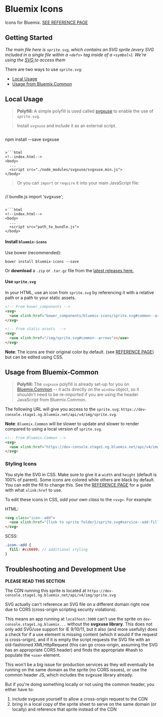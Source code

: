 # Bluemix Icons

Icons for Bluemix. [SEE REFERENCE PAGE](https://pages.github.ibm.com/Bluemix/bluemix-icons/)

## Getting Started

*The main file here is `sprite.svg`, which contains an SVG sprite (every SVG included in a single file within a `<defs>` tag inside of a `<symbol>`). We're using the [SVG <use>](https://developer.mozilla.org/en-US/docs/Web/SVG/Element/use) to access them*

There are two ways to use `sprite.svg`:

* [Local Usage](#local-usage)
* [Usage from Bluemix.Common](#usage-from-bluemix-common)

## Local Usage

> **Polyfill:** A simple polyfill is used called [svgxuse](https://github.com/Keyamoon/svgxuse) to enable the use of `sprite.svg`.

> Install `svgxuse` and include it as an external script.

> ```
npm install --save svgxuse
```

>```html
<!--index.html-->
<body>
  ...
  <script src="./node_modules/svgxuse/svgxuse.min.js">
</body>
```

> Or you can `import` or `require` it into your main JavaScript file:

> ```js
// bundle.js
import 'svgxuse';
```

>```html
<!--index.html-->
<body>
  ...
  <script src="path_to_bundle.js">
</body>
```

#### Install `bluemix-icons`

Use bower (recommended):
```
bower install bluemix-icons --save
```

Or **download** a `.zip` or `.tar.gz` file from the [latest releases here.](https://github.ibm.com/Bluemix/bluemix-icons/releases)

#### Use `sprite.svg`

In your HTML, use an icon from `sprite.svg` by referencing it with a relative path or a path to your static assets.

```html
<!-- From bower_components -->
<svg>
  <use xlink:href="bower_components/bluemix-icons/sprite.svg#common--arrows"></use>
</svg>

<!-- From static assets  -->
<svg>
  <use xlink:href="/img/sprite.svg#common--arrows"></use>
</svg>
```

**Note**: The icons are their original color by default. (see [REFERENCE PAGE](https://pages.github.ibm.com/Bluemix/bluemix-icons/)) but can be edited using CSS.

## Usage from Bluemix-Common

> **Polyfill:** The `svgxuse` polyfill is already set-up for you on [Bluemix.Common](https://github.ibm.com/Bluemix/Bluemix.Common) -- it acts directly on the `window` object, so it shouldn't need to be re-imported if you are using the header JavaScript from Bluemix.Common.

The following URL will give you access to the `sprite.svg`: `https://dev-console.stage1.ng.bluemix.net/api/v4/img/sprite.svg`.

**Note**: `Bluemix.Common` will be slower to update and slower to render compared to using a local version of `sprite.svg`.
```html
<!-- From Bluemix.Common -->
<svg>
  <use xlink:href="https://dev-console.stage1.ng.bluemix.net/api/v4/img/sprite.svg#common--arrows"></use>
</svg>
```

### Styling Icons

You style the SVG in CSS. Make sure to give it a `width` and `height` (default is 100% of parent). Some icons are colored while others are black by default. You can edit the fill to change this. See the [REFERENCE PAGE](https://pages.github.ibm.com/Bluemix/bluemix-icons/) for a guide with what `xlink:href` to use.

To edit these icons in CSS, *add your own class* to the `<svg>`. For example:

HTML:

```html
<svg class="icon--add">
  <use xlink:href="{link to sprite folder}/sprite.svg#service--add-filled"></use>
</svg>
```

SCSS:
```scss
.icon--add {
  fill: #cc6699; // additional styling
}
```

## Troubleshooting and Development Use

**PLEASE READ THIS SECTION**

The CDN running this sprite is located at `https://dev-console.stage1.ng.bluemix.net/api/v4/img/sprite.svg`

SVG <use xlink:href="" /> actually can't reference an SVG file on a different domain right now due to CORS (cross-origin scripting security violations).

This means an app running at `localhost:3000` can't use the sprite on `dev-console.stage1.ng.bluemix...` without the **svgxuse library**. This does not only add SVG/use support for IE 9/10/11, but it also (and more usefully) does a check for if a use element is missing content (which it would if the request is cross-origin), and if it is empty the script requests the SVG file with an old-fashioned XMLHttpRequest (this can go cross-origin, assuming the SVG has an appropriate CORS header) and finds the appropriate #hash to populate the `<use>` element.

This won't be a big issue for production services as they will eventually be running on the same domain as the sprite (no CORS issues), or use the common header JS, which includes the svgxuse library already.

But if you're doing something locally or not using the common header, you either have to:

1. include svgxuse yourself to allow a cross-origin request to the CDN
2. bring in a local copy of the sprite sheet to serve on the same domain (or locally) and reference that sprite instead of the CDN
